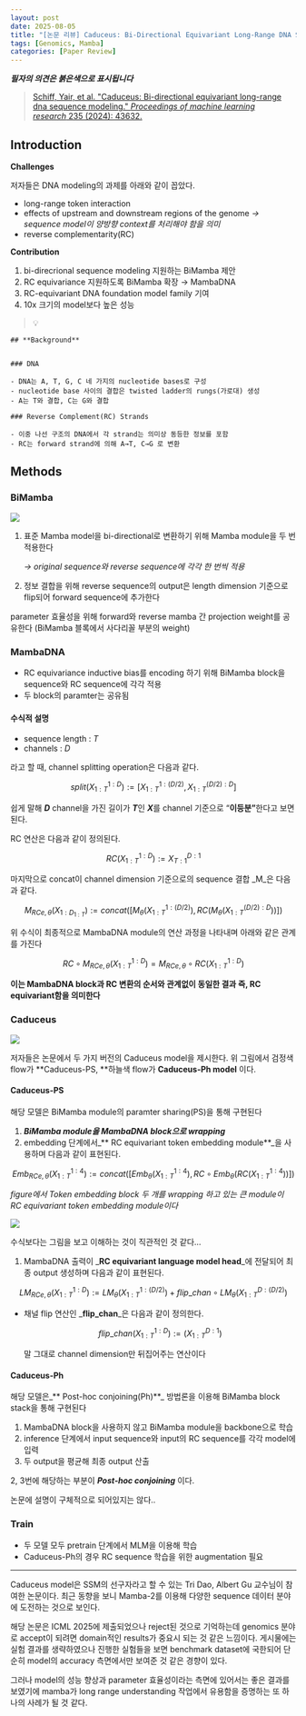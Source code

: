 ```yaml
---
layout: post
date: 2025-08-05
title: "[논문 리뷰] Caduceus: Bi-Directional Equivariant Long-Range DNA Sequence Modeling"
tags: [Genomics, Mamba]
categories: [Paper Review]
---
```


<span class="notion-red">_**필자의 의견은 붉은색으로 표시됩니다**_</span>


> [Schiff, Yair, et al. "Caduceus: Bi-directional equivariant long-range dna sequence modeling." ](https://pmc.ncbi.nlm.nih.gov/articles/PMC12189541/)[_Proceedings of machine learning research_](https://pmc.ncbi.nlm.nih.gov/articles/PMC12189541/)[ 235 (2024): 43632.](https://pmc.ncbi.nlm.nih.gov/articles/PMC12189541/)



## Introduction


**Challenges**


저자들은 DNA modeling의 과제를 아래와 같이 꼽았다.

- long-range token interaction
- effects of upstream and downstream regions of the genome 
_→ sequence model이 양방향 context를 처리해야 함을 의미_
- reverse complementarity(RC)

**Contribution**

1. bi-direcrional sequence modeling 지원하는 BiMamba 제안
1. RC equivariance 지원하도록 BiMamba 확장 → MambaDNA
1. RC-equivariant DNA foundation model family 기여
1. 10x 크기의 model보다 높은 성능

> 💡 


	## **Background**


	### DNA

	- DNA는 A, T, G, C 네 가지의 nucleotide bases로 구성
	- nucleotide base 사이의 결합은 twisted ladder의 rungs(가로대) 생성
	- A는 T와 결합, C는 G와 결합

	### Reverse Complement(RC) Strands

	- 이중 나선 구조의 DNA에서 각 strand는 의미상 동등한 정보를 포함
	- RC는 forward strand에 의해 A→T, C→G 로 변환


## Methods



### BiMamba


![](https://prod-files-secure.s3.us-west-2.amazonaws.com/542b861c-36a8-4051-84e5-8804b6728dba/2c247d59-7815-4980-99f0-8f0d21f445a7/image.png?X-Amz-Algorithm=AWS4-HMAC-SHA256&X-Amz-Content-Sha256=UNSIGNED-PAYLOAD&X-Amz-Credential=ASIAZI2LB466SNRF7ELB%2F20250901%2Fus-west-2%2Fs3%2Faws4_request&X-Amz-Date=20250901T100118Z&X-Amz-Expires=3600&X-Amz-Security-Token=IQoJb3JpZ2luX2VjEKr%2F%2F%2F%2F%2F%2F%2F%2F%2F%2FwEaCXVzLXdlc3QtMiJHMEUCICl2Usvajpg6y9KBo6DBbV3RihLqlFDawR4XgfZHi%2Fg%2BAiEA5jHeXeGKexDlT0qTZBN%2F8pN%2Bh9sTz04WffA3j2%2FPHCQq%2FwMIExAAGgw2Mzc0MjMxODM4MDUiDEMWhQZWOyOGS7J7circA%2B%2BKqdUKGUz0mSjDRWRanX8UWsdcF3ADnVyJZXlb2S5lRgT9B557IAFVeudBYMeP3ugPz94bK0OtQ43P3XekuCD%2B5w8btoRxbH08axh%2FjucGYxE%2BkUtjIlXNmxhtaTBl3fh6LA5HbggKC3bTdrVJEy%2ByrPcuLHmGVhfljPVny5pJrghEMt6DS8tE0Dk4tj6v9vuJ9SiEz9maQxSSfW09o%2FJP5psYstvekTIoJD3nvyeTB7NjwSB5NSqLbv2VKRcHss6uNK8mZYwMvp5fbOFbBcfNB%2B8%2BSUC8aCTzr8Ra%2Fea1Wa%2B4UtctED%2BH4ktMEI99%2Bx3bdmj2TMN%2B8peZLvm4DPHvL1yTmkKhUmF29g4%2FXBsswHV2swTb55344cGQ6nkdxIxscNMHyBCRuZylXY5URAfnb5qmeXSiiFRyatgUm0wtAcEQwKzSwPYkXBMBWnwqVfqEZdrrvoORgfW2bLEjJ%2F%2BMdBbYtXNnxiPVeExiGbC58VO9Zjkm7AONPvNyNEgtmdhtqZe2Qs4XQRBpyS0BsXDvjd4QhYDS5QKhNHYmoZ5wLyjeS1i3g1qVjjdJ49FKUol03sXwHQRlmeWKcG2w02wlWiciX7hmJnT94XFxuV9OvAsO3HjD2Cx6u3TqMLLa1cUGOqUB%2FkYmBoEWdUhBRzSgFxnJlLxLX1K0w9vi6C22DK6quo%2BxhnH38cTkYbwxi1Z%2BfAF%2FRdjpVExa642DEdkTgT7eXzSkvbRY1N6EeqoCXC4XxQpKlXwbDWbhYFdSOgtL2gf6QI25A4UXhzpg5ea9EefnwH2w2sjKMu13GoXTLE9LcDHrt%2B%2BYEXn7UK%2F2BD1LU7MtNenOi1E8a%2B8xt2Z71y5v9mL3bafH&X-Amz-Signature=46da47c255a01476a2b9951108a1d5e032327ce4a8af13be297c869bc38cdc15&X-Amz-SignedHeaders=host&x-amz-checksum-mode=ENABLED&x-id=GetObject)

1. 표준 Mamba model을 bi-directional로 변환하기 위해 Mamba module을 두 번 적용한다

	_→ original sequence와 reverse sequence에 각각 한 번씩 적용_

1. 정보 결합을 위해 reverse sequence의 output은 length dimension 기준으로 flip되어 forward sequence에 추가한다

parameter 효율성을 위해 forward와 reverse mamba 간 projection weight를 공유한다 (BiMamba 블록에서 사다리꼴 부분의 weight)



### MambaDNA

- RC equivariance inductive bias를 encoding 하기 위해 BiMamba block을 sequence와 RC sequence에 각각 적용
- 두 block의 paramter는 공유됨


#### 수식적 설명

- sequence length : _T_
- channels : _D_

라고 할 때,  channel splitting operation은 다음과 같다.


$$
split(X^{1:D}_{1:T}):=[X^{1:(D/2)}_{1:T},X^{(D/2):D}_{1:T}]
$$


<span class="notion-red">쉽게 말해 </span><span class="notion-red">_**D**_</span><span class="notion-red"> channel을 가진 길이가 </span><span class="notion-red">_**T**_</span><span class="notion-red">인 </span><span class="notion-red">_**X**_</span><span class="notion-red">를 channel 기준으로 “</span><span class="notion-red">**이등분”**</span><span class="notion-red">한다고 보면 된다.</span>


RC 연산은 다음과 같이 정의된다.


$$
RC(X^{1:D}_{1:T}):=X^{D:1}_{T:1}
$$


마지막으로 concat이 channel dimension 기준으로의 sequence 결합 _M_은 다음과 같다.


$$
M_{RCe,\theta}(X_{1:D_{1:T}}):=concat([M_{\theta}(X^{1:(D/2)}_{1:T}),RC(M_{\theta}(X^{(D/2):D}_{1:T}))])
$$


위 수식이 최종적으로 MambaDNA module의 연산 과정을 나타내며 아래와 같은 관계를 가진다


$$
RC\circ M_{RCe,\theta}(X^{1:D}_{1:T}) = M_{RCe,\theta} \circ RC(X^{1:D}_{1:T})
$$


**이는 MambaDNA block과 RC 변환의 순서와 관계없이 동일한 결과 즉, RC equivariant함을 의미한다**



### Caduceus


![](https://prod-files-secure.s3.us-west-2.amazonaws.com/542b861c-36a8-4051-84e5-8804b6728dba/f94a60d7-8145-473b-aef9-7c68d3ec604a/image.png?X-Amz-Algorithm=AWS4-HMAC-SHA256&X-Amz-Content-Sha256=UNSIGNED-PAYLOAD&X-Amz-Credential=ASIAZI2LB466SNRF7ELB%2F20250901%2Fus-west-2%2Fs3%2Faws4_request&X-Amz-Date=20250901T100118Z&X-Amz-Expires=3600&X-Amz-Security-Token=IQoJb3JpZ2luX2VjEKr%2F%2F%2F%2F%2F%2F%2F%2F%2F%2FwEaCXVzLXdlc3QtMiJHMEUCICl2Usvajpg6y9KBo6DBbV3RihLqlFDawR4XgfZHi%2Fg%2BAiEA5jHeXeGKexDlT0qTZBN%2F8pN%2Bh9sTz04WffA3j2%2FPHCQq%2FwMIExAAGgw2Mzc0MjMxODM4MDUiDEMWhQZWOyOGS7J7circA%2B%2BKqdUKGUz0mSjDRWRanX8UWsdcF3ADnVyJZXlb2S5lRgT9B557IAFVeudBYMeP3ugPz94bK0OtQ43P3XekuCD%2B5w8btoRxbH08axh%2FjucGYxE%2BkUtjIlXNmxhtaTBl3fh6LA5HbggKC3bTdrVJEy%2ByrPcuLHmGVhfljPVny5pJrghEMt6DS8tE0Dk4tj6v9vuJ9SiEz9maQxSSfW09o%2FJP5psYstvekTIoJD3nvyeTB7NjwSB5NSqLbv2VKRcHss6uNK8mZYwMvp5fbOFbBcfNB%2B8%2BSUC8aCTzr8Ra%2Fea1Wa%2B4UtctED%2BH4ktMEI99%2Bx3bdmj2TMN%2B8peZLvm4DPHvL1yTmkKhUmF29g4%2FXBsswHV2swTb55344cGQ6nkdxIxscNMHyBCRuZylXY5URAfnb5qmeXSiiFRyatgUm0wtAcEQwKzSwPYkXBMBWnwqVfqEZdrrvoORgfW2bLEjJ%2F%2BMdBbYtXNnxiPVeExiGbC58VO9Zjkm7AONPvNyNEgtmdhtqZe2Qs4XQRBpyS0BsXDvjd4QhYDS5QKhNHYmoZ5wLyjeS1i3g1qVjjdJ49FKUol03sXwHQRlmeWKcG2w02wlWiciX7hmJnT94XFxuV9OvAsO3HjD2Cx6u3TqMLLa1cUGOqUB%2FkYmBoEWdUhBRzSgFxnJlLxLX1K0w9vi6C22DK6quo%2BxhnH38cTkYbwxi1Z%2BfAF%2FRdjpVExa642DEdkTgT7eXzSkvbRY1N6EeqoCXC4XxQpKlXwbDWbhYFdSOgtL2gf6QI25A4UXhzpg5ea9EefnwH2w2sjKMu13GoXTLE9LcDHrt%2B%2BYEXn7UK%2F2BD1LU7MtNenOi1E8a%2B8xt2Z71y5v9mL3bafH&X-Amz-Signature=b9e51860edb27b98409951212d10d02251a3aed5423ce3fa129fbbdb3e0f621d&X-Amz-SignedHeaders=host&x-amz-checksum-mode=ENABLED&x-id=GetObject)


저자들은 논문에서 두 가지 버전의 Caduceus model을 제시한다. 위 그림에서 검정색 flow가 **Caduceus-PS, **하늘색 flow가 **Caduceus-Ph model** 이다.



#### Caduceus-PS


해당 모델은 BiMamba module의 paramter sharing(PS)을 통해 구현된다

1. _**BiMamba module을 MambaDNA block으로 wrapping**_
1. embedding 단계에서_** RC equivariant token embedding module**_을 사용하며 다음과 같이 표현된다.

$$
Emb_{RCe,\theta}(X^{1:4}_{1:T}):=concat([Emb_{\theta}(X^{1:4}_{1:T}),RC \circ Emb_{\theta}(RC(X^{1:4}_{1:T}))])
$$


_figure에서 Token embedding block 두 개를 wrapping 하고 있는 큰 module이 RC equivariant token embedding module이다_


![](https://prod-files-secure.s3.us-west-2.amazonaws.com/542b861c-36a8-4051-84e5-8804b6728dba/b175e4da-71eb-4e91-8c23-a06dabe673c9/image.png?X-Amz-Algorithm=AWS4-HMAC-SHA256&X-Amz-Content-Sha256=UNSIGNED-PAYLOAD&X-Amz-Credential=ASIAZI2LB466SNRF7ELB%2F20250901%2Fus-west-2%2Fs3%2Faws4_request&X-Amz-Date=20250901T100119Z&X-Amz-Expires=3600&X-Amz-Security-Token=IQoJb3JpZ2luX2VjEKr%2F%2F%2F%2F%2F%2F%2F%2F%2F%2FwEaCXVzLXdlc3QtMiJHMEUCICl2Usvajpg6y9KBo6DBbV3RihLqlFDawR4XgfZHi%2Fg%2BAiEA5jHeXeGKexDlT0qTZBN%2F8pN%2Bh9sTz04WffA3j2%2FPHCQq%2FwMIExAAGgw2Mzc0MjMxODM4MDUiDEMWhQZWOyOGS7J7circA%2B%2BKqdUKGUz0mSjDRWRanX8UWsdcF3ADnVyJZXlb2S5lRgT9B557IAFVeudBYMeP3ugPz94bK0OtQ43P3XekuCD%2B5w8btoRxbH08axh%2FjucGYxE%2BkUtjIlXNmxhtaTBl3fh6LA5HbggKC3bTdrVJEy%2ByrPcuLHmGVhfljPVny5pJrghEMt6DS8tE0Dk4tj6v9vuJ9SiEz9maQxSSfW09o%2FJP5psYstvekTIoJD3nvyeTB7NjwSB5NSqLbv2VKRcHss6uNK8mZYwMvp5fbOFbBcfNB%2B8%2BSUC8aCTzr8Ra%2Fea1Wa%2B4UtctED%2BH4ktMEI99%2Bx3bdmj2TMN%2B8peZLvm4DPHvL1yTmkKhUmF29g4%2FXBsswHV2swTb55344cGQ6nkdxIxscNMHyBCRuZylXY5URAfnb5qmeXSiiFRyatgUm0wtAcEQwKzSwPYkXBMBWnwqVfqEZdrrvoORgfW2bLEjJ%2F%2BMdBbYtXNnxiPVeExiGbC58VO9Zjkm7AONPvNyNEgtmdhtqZe2Qs4XQRBpyS0BsXDvjd4QhYDS5QKhNHYmoZ5wLyjeS1i3g1qVjjdJ49FKUol03sXwHQRlmeWKcG2w02wlWiciX7hmJnT94XFxuV9OvAsO3HjD2Cx6u3TqMLLa1cUGOqUB%2FkYmBoEWdUhBRzSgFxnJlLxLX1K0w9vi6C22DK6quo%2BxhnH38cTkYbwxi1Z%2BfAF%2FRdjpVExa642DEdkTgT7eXzSkvbRY1N6EeqoCXC4XxQpKlXwbDWbhYFdSOgtL2gf6QI25A4UXhzpg5ea9EefnwH2w2sjKMu13GoXTLE9LcDHrt%2B%2BYEXn7UK%2F2BD1LU7MtNenOi1E8a%2B8xt2Z71y5v9mL3bafH&X-Amz-Signature=54e5dc7ce1699ad5fd7a03b6fcf55faf49affb68458600ff093bd869e8235add&X-Amz-SignedHeaders=host&x-amz-checksum-mode=ENABLED&x-id=GetObject)


<span class="notion-red">수식보다는 그림을 보고 이해하는 것이 직관적인 것 같다…</span>

1. MambaDNA 출력이 _**RC equivariant language model head**_에 전달되어 최종 output 생성하며 다음과 같이 표현된다.

$$
LM_{RCe,\theta}(X^{1:D}_{1:T}):= LM_{\theta}(X^{1:(D/2)}_{1:T})+flip\_chan\circ LM_{\theta}(X^{D:(D/2)}_{1:T})
$$

- 채널 flip 연산인 _**flip\_chan**_은 다음과 같이 정의한다.

	$$
	flip\_chan(X^{1:D}_{1:T}):=(X^{D:1}_{1:T})
	$$


	말 그대로 channel dimension만 뒤집어주는 연산이다



#### Caduceus-Ph


해당 모델은_** Post-hoc conjoining(Ph)**_ 방법론을 이용해 BiMamba block stack을 통해 구현된다

1. MambaDNA block을 사용하지 않고 BiMamba module을 backbone으로 학습
1. inference 단계에서 input sequence와 input의 RC sequence를 각각 model에 입력
1. 두 output을 평균해 최종 output 산출

2, 3번에 해당하는 부분이 _**Post-hoc conjoining**_ 이다.


<span class="notion-red">논문에 설명이 구체적으로 되어있지는 않다..</span>



### Train

- 두 모델 모두 pretrain 단계에서 MLM을 이용해 학습
- Caduceus-Ph의 경우 RC sequence 학습을 위한 augmentation 필요

---


<span class="notion-red">Caduceus model은 SSM의 선구자라고 할 수 있는 Tri Dao, Albert Gu 교수님이 참여한 논문이다. 최근 동향을 보니 Mamba-2를 이용해 다양한 sequence 데이터 분야에 도전하는 것으로 보인다.</span>


<span class="notion-red">해당 논문은 ICML 2025에 제출되었으나 reject된 것으로 기억하는데 genomics 분야로 accept이 되려면 domain적인 results가 중요시 되는 것 같은 느낌이다. 게시물에는 실험 결과를 생략하였으나 진행한 실험들을 보면 benchmark dataset에 국한되어 단순히 model의 accuracy 측면에서만 보여준 것 같은 경향이 있다.</span>


<span class="notion-red">그러나 model의 성능 향상과 parameter 효율성이라는 측면에 있어서는 좋은 결과를 보였기에 mamba가 long range understanding 작업에서 유용함을 증명하는 또 하나의 사례가 될 것 같다.</span>

